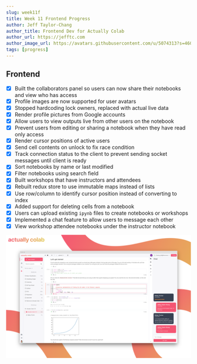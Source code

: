 ```yaml
---
slug: week11f
title: Week 11 Frontend Progress
author: Jeff Taylor-Chang
author_title: Frontend Dev for Actually Colab
author_url: https://jefftc.com
author_image_url: https://avatars.githubusercontent.com/u/5074313?s=460&u=9dc3384482173ab6e158978936d42b440155007e&v=4
tags: [progress]
---
```


## Frontend

- [x] Built the collaborators panel so users can now share their notebooks and view who has access
- [x] Profile images are now supported for user avatars
- [x] Stopped hardcoding lock owners, replaced with actual live data
- [x] Render profile pictures from Google accounts
- [x] Allow users to view outputs live from other users on the notebook
- [x] Prevent users from editing or sharing a notebook when they have read only access
- [x] Render cursor positions of active users
- [x] Send cell contents on unlock to fix race condition
- [x] Track connection status to the client to prevent sending socket messages until client is ready
- [x] Sort notebooks by name or last modified
- [x] Filter notebooks using search field
- [x] Built workshops that have instructors and attendees
- [x] Rebuilt redux store to use immutable maps instead of lists
- [x] Use row/column to identify cursor position instead of converting to index
- [x] Added support for deleting cells from a notebook
- [x] Users can upload existing `ipynb` files to create notebooks or workshops
- [x] Implemented a chat feature to allow users to message each other
- [x] View workshop attendee notebooks under the instructor notebook

![Hack Illinois](https://raw.githubusercontent.com/actually-colab/desktop/master/.readme/img/screenshot.png)
